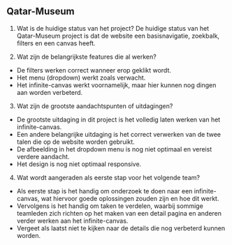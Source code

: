 ## Qatar-Museum
1. Wat is de huidige status van het project?
De huidige status van het Qatar-Museum project is dat de website een basisnavigatie, zoekbalk, filters en een canvas heeft.

2. Wat zijn de belangrijkste features die al werken?
- De filters werken correct wanneer erop geklikt wordt.
- Het menu (dropdown) werkt zoals verwacht.
- Het infinite-canvas werkt voornamelijk, maar hier kunnen nog dingen aan worden verbeterd.

3. Wat zijn de grootste aandachtspunten of uitdagingen?
- De grootste uitdaging in dit project is het volledig laten werken van het infinite-canvas.
- Een andere belangrijke uitdaging is het correct verwerken van de twee talen die op de website worden gebruikt.
- De afbeelding in het dropdown menu is nog niet optimaal en vereist verdere aandacht.
- Het design is nog niet optimaal responsive.

4. Wat wordt aangeraden als eerste stap voor het volgende team?
- Als eerste stap is het handig om onderzoek te doen naar een infinite-canvas, wat hiervoor goede oplossingen zouden zijn en hoe dit werkt.
- Vervolgens is het handig om taken te verdelen, waarbij sommige teamleden zich richten op het maken van een detail pagina en anderen verder werken aan het infinite-canvas.
- Vergeet als laatst niet te kijken naar de details die nog verbeterd kunnen worden. 